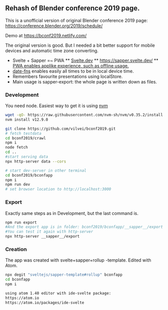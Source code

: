 ## Rehash of Blender conference 2019 page.

This is a unofficial version of original Blender conference 2019 page: <a href="https://conference.blender.org/2019/schedule/">https://conference.blender.org/2019/schedule/</a>


Demo at https://bconf2019.netlify.com/

The original version is good. But I needed a bit better support for mobile devices and automatic time zone converting.

* Svelte + Sapper =~ PWA
** <a href="https://svelte.dev/">Svelte.dev</a>
** <a href="https://sapper.svelte.dev/">https://sapper.svelte.dev/</a>
** <a href="https://developers.google.com/web/progressive-web-apps">PWA enables applike experience, such as offline usage.</a>
* <a href="https://date-fns.org/">date-fns</a> enables easily all times to be in local device time.
* Remembers favourite presentations using localStore.
* Main usage is sapper-export: the whole page is written down as files.

### Development

You need node. Easiest way to get it is using <a href="https://github.com/nvm-sh/nvm">nvm</a>

```bash
wget -qO- https://raw.githubusercontent.com/nvm-sh/nvm/v0.35.2/install.sh | bash
nvm install v12.9.0
```

```bash
git clone https://github.com/vilvei/bconf2019.git
# fetch testdata
cd bconf2019/crawl
npm i
node fetch
cd ..
#start serving data
npx http-server data --cors

# start dev-server in other terminal
cd bconf2019/bconfapp
npm i
npm run dev
# set browser location to http://localhost:3000
```

### Export

Exactly same steps as in Development, but the last command is.

```bash
npm run export
#And the export app is in folder: bconf2019/bconfapp/__sapper__/export
#You can test it again with http-server
npx http-server __sapper__/export
```

### Creation

The app was created with svelte+sapper+rollup -template. Edited with Atom.

```bash
npx degit "sveltejs/sapper-template#rollup" bconfapp
cd bconfapp
npm i

using atom 1.40 editor with ide-svelte package:
https://atom.io
https://atom.io/packages/ide-svelte
```
